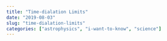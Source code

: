 ```yaml
---
title: "Time-dialation Limits"
date: "2019-08-03"
slug: "time-dialation-limits"
categories: ["astrophysics", "i-want-to-know", "science"]
---
```



